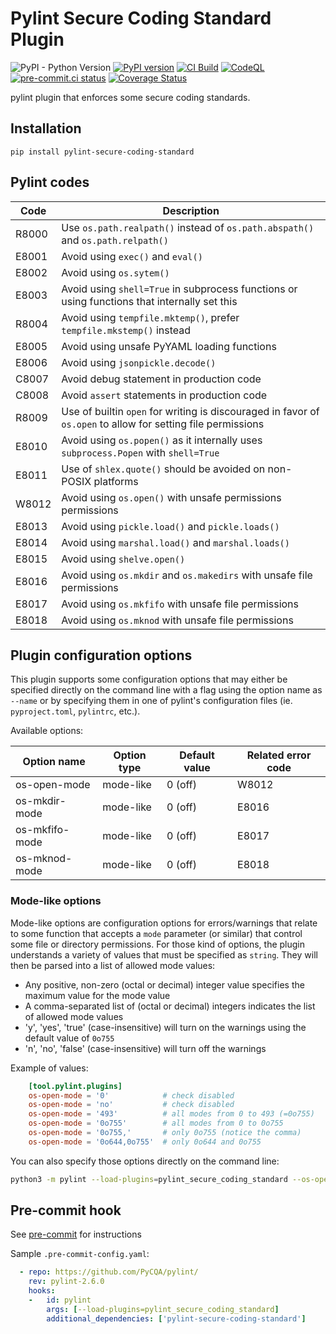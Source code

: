 # Pylint Secure Coding Standard Plugin

![PyPI - Python Version](https://img.shields.io/pypi/pyversions/pylint-secure-coding-standard?label=Python) [![PyPI version](https://badge.fury.io/py/pylint-secure-coding-standard.svg)](https://badge.fury.io/py/pylint-secure-coding-standard) [![CI Build](https://github.com/Takishima/pylint-secure-coding-standard/actions/workflows/ci.yml/badge.svg)](https://github.com/Takishima/pylint-secure-coding-standard/actions/workflows/ci.yml) [![CodeQL](https://github.com/Takishima/pylint-secure-coding-standard/actions/workflows/codeql-analysis.yml/badge.svg)](https://github.com/Takishima/pylint-secure-coding-standard/actions/workflows/codeql-analysis.yml) [![pre-commit.ci status](https://results.pre-commit.ci/badge/github/Takishima/pylint-secure-coding-standard/main.svg)](https://results.pre-commit.ci/latest/github/Takishima/pylint-secure-coding-standard/main) [![Coverage Status](https://coveralls.io/repos/github/Takishima/pylint-secure-coding-standard/badge.svg?branch=main)](https://coveralls.io/github/Takishima/pylint-secure-coding-standard?branch=main)


pylint plugin that enforces some secure coding standards.

## Installation

    pip install pylint-secure-coding-standard

## Pylint codes

| Code  | Description                                                                                                  |
|-------|--------------------------------------------------------------------------------------------------------------|
| R8000 | Use `os.path.realpath()` instead of `os.path.abspath()` and `os.path.relpath()`                              |
| E8001 | Avoid using `exec()` and `eval()`                                                                            |
| E8002 | Avoid using `os.sytem()`                                                                                     |
| E8003 | Avoid using `shell=True` in subprocess functions or using functions that internally set this                 |
| R8004 | Avoid using `tempfile.mktemp()`, prefer `tempfile.mkstemp()` instead                                         |
| E8005 | Avoid using unsafe PyYAML loading functions                                                                  |
| E8006 | Avoid using `jsonpickle.decode()`                                                                            |
| C8007 | Avoid debug statement in production code                                                                     |
| C8008 | Avoid `assert` statements in production code                                                                 |
| R8009 | Use of builtin `open` for writing is discouraged in favor of `os.open` to allow for setting file permissions |
| E8010 | Avoid using `os.popen()` as it internally uses `subprocess.Popen` with `shell=True`                          |
| E8011 | Use of `shlex.quote()` should be avoided on non-POSIX platforms                                              |
| W8012 | Avoid using `os.open()` with unsafe permissions permissions                                                  |
| E8013 | Avoid using `pickle.load()` and `pickle.loads()`                                                             |
| E8014 | Avoid using `marshal.load()` and `marshal.loads()`                                                           |
| E8015 | Avoid using `shelve.open()`                                                                                  |
| E8016 | Avoid using `os.mkdir` and `os.makedirs` with unsafe file permissions                                        |
| E8017 | Avoid using `os.mkfifo` with unsafe file permissions                                                         |
| E8018 | Avoid using `os.mknod` with unsafe file permissions                                                          |


## Plugin configuration options

This plugin supports some configuration options that may either be specified directly on the command line with a flag
using the option name as `--name` or by specifying them in one of pylint's configuration files (ie. `pyproject.toml`,
`pylintrc`, etc.).

Available options:

| Option name    | Option type | Default value | Related error code |
|----------------|-------------|---------------|--------------------|
| os-open-mode   | mode-like   | 0 (off)       | W8012              |
| os-mkdir-mode  | mode-like   | 0 (off)       | E8016              |
| os-mkfifo-mode | mode-like   | 0 (off)       | E8017              |
| os-mknod-mode  | mode-like   | 0 (off)       | E8018              |


### Mode-like options

Mode-like options are configuration options for errors/warnings that relate to some function that accepts a `mode`
parameter (or similar) that control some file or directory permissions. For those kind of options, the plugin
understands a variety of values that must be specified as `string`. They will then be parsed into a list of allowed mode
values:

- Any positive, non-zero (octal or decimal) integer value specifies the maximum value for the mode value
- A comma-separated list of (octal or decimal) integers indicates the list of allowed mode values
- 'y', 'yes', 'true' (case-insensitive) will turn on the warnings using the default value of `0o755`
- 'n', 'no', 'false' (case-insensitive) will turn off the warnings

Example of values:
```toml
    [tool.pylint.plugins]
    os-open-mode = '0'            # check disabled
    os-open-mode = 'no'           # check disabled
    os-open-mode = '493'          # all modes from 0 to 493 (=0o755)
    os-open-mode = '0o755'        # all modes from 0 to 0o755
    os-open-mode = '0o755,'       # only 0o755 (notice the comma)
    os-open-mode = '0o644,0o755'  # only 0o644 and 0o755
```

You can also specify those options directly on the command line:

```sh
python3 -m pylint --load-plugins=pylint_secure_coding_standard --os-open-mode='0o755'
```

## Pre-commit hook

See [pre-commit](https://github.com/pre-commit/pre-commit) for instructions

Sample `.pre-commit-config.yaml`:

```yaml
  - repo: https://github.com/PyCQA/pylint/
    rev: pylint-2.6.0
    hooks:
    -   id: pylint
        args: [--load-plugins=pylint_secure_coding_standard]
        additional_dependencies: ['pylint-secure-coding-standard']
```
